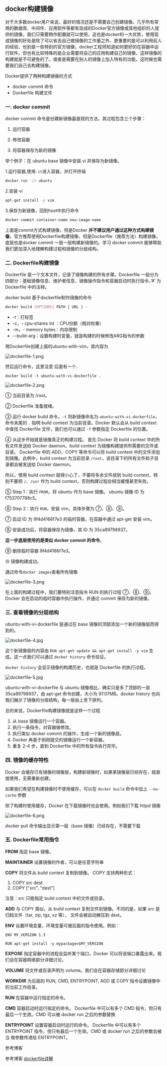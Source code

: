 ## docker构建镜像

对于大多数docker用户来说，最好的情况还是不需要自己创建镜像。几乎所有常用的数据库、中间件、应用软件等都有现成的Docker官方镜像或其他组织的人提供的镜像，我们只需要稍作配置就可以使用，这也是docker的一大优势，使用现成镜像的好处是除了可以省去自己做镜像的工作量之外、更重要的是可以利用前人的经验，也别是一些特别的官方镜像，docker工程师知道如何更好的在容器中运行软件。但也有比较特殊的是企业需要将自己的应用构建自己的镜像，这样镜像的构建就是不可避免的了。或者是需要在别人的镜像上加入特有的功能，这时候也需要我们自己去构建镜像。

Docker提供了两种构建镜像的方式

* docker commit 命令
* Dockerfile 构建文件

### 一. docker commit

docker commit 命令是创建新镜像最直观的方法，其过程包含三个步骤：

1. 运行容器 

2. 修改容器

3. 将容器保存为新的镜像

举个例子：在 ubuntu base 镜像中安装 vi 并保存为新镜像。

  1.运行容器,使用`-it`进入容器，并打开终端

```bash
docker run -it ubuntu
```

   2.安装 vi

```bash
apt-get install -y vim
```

   3.保存为新镜像，回到host中执行命令

```bash
docker commit container-name new-image-name
```

上面是commit方式构建镜像，但是Docker **并不建议用户通过这种方式构建镜像**，官方推荐使用Dockerfile构建镜像，但是Dockerfile（推荐方法）构建镜像，底层也是docker commit 一层一层构建新镜像的。学习 docker commit 能够帮助我们更加深入地理解构建过程和镜像的分层结构。

### 二. Dockerfile构建镜像

Dockerfile 是一个文本文件，记录了镜像构建的所有步骤。Dockerfile 一般分为四部分：基础镜像信息、维护者信息、镜像操作指令和容器启动时执行指令，’#’ 为 Dockerfile 中的注释。

docker build 基于dockerfile制作镜像的命令

```bash
docker build [OPTIONS] PATH | URL | -
```

- -t：打标签
-  -c，- cpu-shares int ：CPU份额（相对权重）
-  -m，- memory bytes：内存限制
-  --build-arg：设置构建时变量，就是构建的时候修改ARG指令的参数

用Dockerfile创建上面的ubuntu-with-vim，其内容为

![dockerfile-1.png](https://ws1.sinaimg.cn/large/0072fULUgy1g8xl7i1s9yj30m403f75h.jpg)

然后运行命令，这里注意 后面有一个`.`

```
docker build -t ubuntu-with-vi-dockerfile .
```

![dockerfile-2.png](https://ws1.sinaimg.cn/large/0072fULUgy1g8xl8vrv4pj30ju0gzmxr.jpg)

① 当前目录为 /root。

② Dockerfile 准备就绪。

③ 运行 docker build 命令，`-t` 将新镜像命名为 `ubuntu-with-vi-dockerfile`，命令末尾的 `.` 指明 build context 为当前目录。Docker 默认会从 build context 中查找 Dockerfile 文件，我们也可以通过 `-f` 参数指定 Dockerfile 的位置。

④ 从这步开始就是镜像真正的构建过程。 首先 Docker 将 build context 中的所有文件发送给 Docker daemon。build context 为镜像构建提供所需要的文件或目录。
Dockerfile 中的 ADD、COPY 等命令可以将 build context 中的文件添加到镜像。此例中，build context 为当前目录 `/root`，该目录下的所有文件和子目录都会被发送给 Docker daemon。

所以，使用 build context 就得小心了，不要将多余文件放到 build context，特别不要把 `/`、`/usr` 作为 build context，否则构建过程会相当缓慢甚至失败。

⑤ Step 1：执行 `FROM`，将 ubuntu 作为 base 镜像。
ubuntu 镜像 ID 为 f753707788c5。

⑥ Step 2：执行 `RUN`，安装 vim，具体步骤为 ⑦、⑧、⑨。

⑦ 启动 ID 为 9f4d4166f7e3 的临时容器，在容器中通过 apt-get 安装 vim。

⑧ 安装成功后，将容器保存为镜像，其 ID 为 35ca89798937。

**这一步底层使用的是类似 docker commit 的命令**。

⑨ 删除临时容器 9f4d4166f7e3。

⑩ 镜像构建成功。

通过命令`docker images`查看所有镜像

![dockerfile-3.png](https://ws1.sinaimg.cn/large/0072fULUgy1g8xlawjd2tj30nl02f3zy.jpg)

在上面的构建过程中，我们要特别注意指令 RUN 的执行过程 ⑦、⑧、⑨。Docker 会在启动的临时容器中执行操作，并通过 commit 保存为新的镜像。

### 三. 查看镜像的分层结构

ubuntu-with-vi-dockerfile 是通过在 base 镜像的顶部添加一个新的镜像层而得到的。

![dockerfile-4.jpg](https://ws1.sinaimg.cn/large/0072fULUgy1g8xlf5aeitj30n00fqdgk.jpg)

这个新镜像层的内容由 `RUN apt-get update && apt-get install -y vim` 生成。这一点我们可以通过 `docker history` 命令验证。

`docker history` 会显示镜像的构建历史，也就是 Dockerfile 的执行过程。

![dockerfile-5.jpg](https://ws1.sinaimg.cn/large/0072fULUgy1g8xlg3wr9nj31220hu0w4.jpg)

ubuntu-with-vi-dockerfile 与 ubuntu 镜像相比，确实只是多了顶部的一层 35ca89798937，由 apt-get 命令创建，大小为 97.07MB。docker history 也向我们展示了镜像的分层结构，每一层由上至下排列。

总的来说，Dockerfile构建镜像就是这样一个过程

1. 从 base 镜像运行一个容器。
2. 执行一条指令，对容器做修改。
3. 执行类似 docker commit 的操作，生成一个新的镜像层。
4. Docker 再基于刚刚提交的镜像运行一个新容器。
5. 重复 2-4 步，直到 Dockerfile 中的所有指令执行完毕。

### 四. 镜像的缓存特性

Docker 会缓存已有镜像的镜像层，构建新镜像时，如果某镜像层已经存在，就直接使用，无需重新创建。

如果我们希望在构建镜像时不使用缓存，可以在 `docker build` 命令中加上 `--no-cache` 参数

除了构建时使用缓存，Docker 在下载镜像时也会使用。例如我们下载 httpd 镜像

![dockerfile-6.png](https://ws1.sinaimg.cn/large/0072fULUgy1g8xlqdc8emj30v409gt9r.jpg)

docker pull 命令输出显示第一层（base 镜像）已经存在，不需要下载

### 五. Dockerfile常用指令

**FROM**
		指定 base 镜像。

**MAINTAINER**
		设置镜像的作者，可以是任意字符串

**COPY**
		将文件从 build context 复制到镜像。
		COPY 支持两种形式：

1. COPY src dest
2. COPY ["src", "dest"]

注意：src 只能指定 build context 中的文件或目录。

**ADD**
		与 COPY 类似，从 build context 复制文件到镜像。不同的是，如果 src 是归档文件（tar, zip, tgz, xz 等），		文件会被自动解压到 dest。

**ENV**
		设置环境变量，环境变量可被后面的指令使用。例如：

```
ENV MY_VERSION 1.3

RUN apt-get install -y mypackage=$MY_VERSION
```

**EXPOSE**
		指定容器中的进程会监听某个端口，Docker 可以将该端口暴露出来。我们会在容器网络部分详细讨论。

**VOLUME**
		将文件或目录声明为 volume。我们会在容器存储部分详细讨论

**WORKDIR**
		为后面的 RUN, CMD, ENTRYPOINT, ADD 或 COPY 指令设置镜像中的当前工作目录。

**RUN**
		在容器中运行指定的命令。

**CMD**
		容器启动时运行指定的命令。
		Dockerfile 中可以有多个 CMD 指令，但只有最后一个生效。CMD 可以被 docker run 之后的参数替换

**ENTRYPOINT**
		设置容器启动时运行的命令。
		Dockerfile 中可以有多个 ENTRYPOINT 指令，但只有最后一个生效。CMD 或 docker run 之后的参数会被当		做参数传递给 ENTRYPOINT。

参考博客

参考博客 [dockerfile详解](https://www.cnblogs.com/along21/p/10243761.html)

